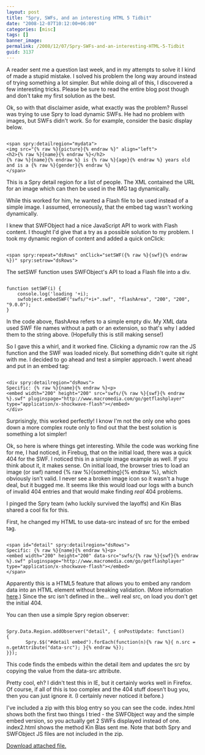 ```yaml
---
layout: post
title: "Spry, SWFs, and an interesting HTML 5 Tidbit"
date: "2008-12-07T10:12:00+06:00"
categories: [misc]
tags: []
banner_image: 
permalink: /2008/12/07/Spry-SWFs-and-an-interesting-HTML-5-Tidbit
guid: 3137
---
```


A reader sent me a question last week, and in my attempts to solve it I kind of made a stupid mistake. I solved his problem the long way around instead of trying something a lot simpler. But while doing all of this, I discovered a few interesting tricks. Please be sure to read the entire blog post though and don't take my first solution as the best.

Ok, so with that disclaimer aside, what exactly was the problem? Russel was trying to use Spry to load dynamic SWFs. He had no problem with images, but SWFs didn't work. So for example, consider the basic display below.
<!--more-->
<code>
&lt;span spry:detailregion="mydata"&gt;
&lt;img src="{% raw %}{picture}{% endraw %}" align="left"&gt;
&lt;h2&gt;{% raw %}{name}{% endraw %}&lt;/h2&gt;
{% raw %}{name}{% endraw %} is {% raw %}{age}{% endraw %} years old and is a {% raw %}{gender}{% endraw %}
&lt;/span&gt;
</code>

This is a Spry detail region for a list of people. The XML contained the URL for an image which can then be used in the IMG tag dynamically.

While this worked for him, he wanted a Flash file to be used instead of a simple image. I assumed, erroneously, that the embed tag wasn't working dynamically. 

I knew that SWFObject had a nice JavaScript API to work with Flash content. I thought I'd give that a try as a possible solution to my problem. I took my dynamic region of content and added a quick onClick:

<code>
&lt;span spry:repeat="dsRows" onClick="setSWF({% raw %}{swf}{% endraw %})" spry:setrow="dsRows"&gt;
</code>

The setSWF function uses SWFObject's API to load a Flash file into a div.

<code>
function setSWF(i) {
	console.log('loading '+i);
	swfobject.embedSWF("swfs/"+i+".swf", "flashArea", "200", "200", "9.0.0");
}
</code>

In the code above, flashArea refers to a simple empty div. My XML data used SWF file names without a path or an extension, so that's why I added them to the string above. (Hopefully this is still making sense!)

So I gave this a whirl, and it worked fine. Clicking a dynamic row ran the JS function and the SWF was loaded nicely. But something didn't quite sit right with me. I decided to go ahead and test a simpler approach. I went ahead and put in an embed tag:

<code>
&lt;div spry:detailregion="dsRows"&gt;
Specific: {% raw %}{name}{% endraw %}&lt;p&gt;
&lt;embed width="200" height="200" src="swfs/{% raw %}{swf}{% endraw %}.swf" pluginspage="http://www.macromedia.com/go/getflashplayer" type="application/x-shockwave-flash"&gt;&lt;/embed&gt;
&lt;/div&gt;
</code>

Surprisingly, this worked perfectly! I know I'm not the only one who goes down a more complex route only to find out that the best solution is something a lot simpler!

Ok, so here is where things get interesting. While the code was working fine for me, I had noticed, in Firebug, that on the initial load, there was a quick 404 for the SWF. I noticed this in a simple image example as well. If you think about it, it makes sense. On initial load, the browser tries to load an image (or swf) named {% raw %}{something}{% endraw %}, which obviously isn't valid. I never see a broken image icon so it wasn't a huge deal, but it bugged me. It seems like this would load our logs with a bunch of invalid 404 entries and that would make finding <i>real</i> 404 problems.

I pinged the Spry team (who luckily survived the layoffs) and Kin Blas shared a cool fix for this.

First, he changed my HTML to use data-src instead of src for the embed tag. 

<code>
&lt;span id="detail" spry:detailregion="dsRows"&gt;
Specific: {% raw %}{name}{% endraw %}&lt;p&gt;
&lt;embed width="200" height="200" data-src="swfs/{% raw %}{swf}{% endraw %}.swf" pluginspage="http://www.macromedia.com/go/getflashplayer" type="application/x-shockwave-flash"&gt;&lt;/embed&gt;
&lt;/span&gt;
</code>

Apparently this is a HTML5 feature that allows you to embed any random data into an HTML element without breaking validation. (More information <a href="http://ajaxian.com/archives/embed-your-data-in-html-5">here</a>.) Since the src isn't defined in the... well real src, on load you don't get the initial 404.

You can then use a simple Spry region observer:

<code>
Spry.Data.Region.addObserver("detail", { onPostUpdate: function()
{
       Spry.$$("#detail embed").forEach(function(n){% raw %}{ n.src = n.getAttribute("data-src"); }{% endraw %});
}});
</code>

This code finds the embeds within the detail item and updates the src by copying the value from the data-src attribute. 

Pretty cool, eh? I didn't test this in IE, but it certainly works well in Firefox. Of course, if all of this is too complex and the 404 stuff doesn't bug you, then you can just ignore it. (I certainly never noticed it before.) 

I've included a zip with this blog entry so you can see the code. index.html shows both the first two things I tried - the SWFObject way and the simple embed version, so you actually get 2 SWFs displayed instead of one. index2.html shows the method Kin Blas sent me. Note that both Spry and SWFObject JS files are not included in the zip.<p><a href='enclosures/D{% raw %}%3A%{% endraw %}5Chosts{% raw %}%5Cwww%{% endraw %}2Ecoldfusionjedi{% raw %}%2Ecom%{% endraw %}5Cenclosures{% raw %}%2Fswfspry%{% endraw %}2Ezip'>Download attached file.</a></p>